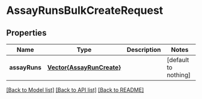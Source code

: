 # AssayRunsBulkCreateRequest


## Properties
Name | Type | Description | Notes
------------ | ------------- | ------------- | -------------
**assayRuns** | [**Vector{AssayRunCreate}**](AssayRunCreate.md) |  | [default to nothing]


[[Back to Model list]](../README.md#models) [[Back to API list]](../README.md#api-endpoints) [[Back to README]](../README.md)


